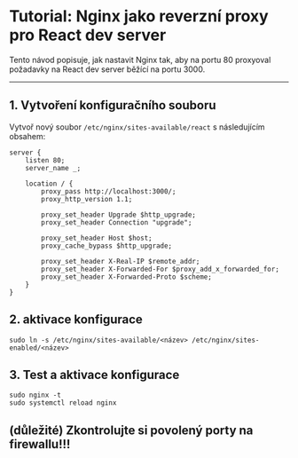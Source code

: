 # Tutorial: Nginx jako reverzní proxy pro React dev server

Tento návod popisuje, jak nastavit Nginx tak, aby na portu 80 proxyoval požadavky na React dev server běžící na portu 3000.

---

## 1. Vytvoření konfiguračního souboru

Vytvoř nový soubor `/etc/nginx/sites-available/react` s následujícím obsahem:

```nginx
server {
    listen 80;
    server_name _;

    location / {
        proxy_pass http://localhost:3000/;
        proxy_http_version 1.1;

        proxy_set_header Upgrade $http_upgrade;
        proxy_set_header Connection "upgrade";

        proxy_set_header Host $host;
        proxy_cache_bypass $http_upgrade;

        proxy_set_header X-Real-IP $remote_addr;
        proxy_set_header X-Forwarded-For $proxy_add_x_forwarded_for;
        proxy_set_header X-Forwarded-Proto $scheme;
    }
}
```


## 2. aktivace konfigurace
```
sudo ln -s /etc/nginx/sites-available/<název> /etc/nginx/sites-enabled/<název>
```

## 3. Test a aktivace konfigurace

```
sudo nginx -t
sudo systemctl reload nginx
```

## (důležité) Zkontrolujte si povolený porty na firewallu!!!
